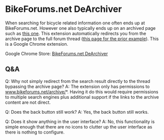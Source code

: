 BikeForums.net DeArchiver
=========================

When searching for bicycle related information one often ends up at BikeForums.net. However one also typically ends up on an archived page such as [this one](http://www.bikeforums.net/archive/index.php/t-264348.html#redirecting). This extension automatically redirects you from the archive page to the full forum thread ([this page for the prior example](http://www.bikeforums.net/showthread.php/264348-The-BEST-freewheel)). This is a Google Chrome extension.

Google Chrome Store: [BikeForums.net DeArchiver](https://chrome.google.com/webstore/detail/bikeforumsnet-dearchiver/ajdfaflddgdbkcfejdnkfeikapjjaolg)

Q&A
---

Q: Why not simply redirect from the search result directly to the thread bypassing the archive page?
A: The extension only has permissions to www.bikeforums.net/archive/*. Having it do this would require permissions to multiple search engines plus additional support if the links to the archive content are not direct.

Q: Does the back button still work?
A: Yes, the back button still works.

Q: Does it show anything in the user interface?
A: No, this functionality is simple enough that there are no icons to clutter up the user interface as there is nothing to configure.

